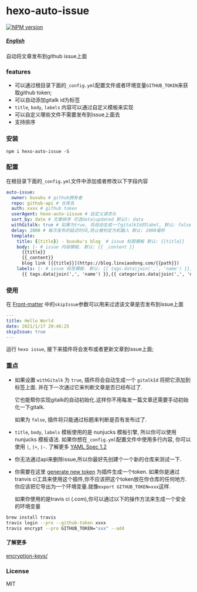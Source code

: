 # hexo-auto-issue
[![NPM version](https://badge.fury.io/js/hexo-auto-issue.svg)](https://www.npmjs.com/package/hexo-auto-issue)

##### [English](./README.md)

自动将文章发布到github issue上面

### features

* 可以通过根目录下面的`_config.yml`配置文件或者环境变量`GITHUB_TOKEN`来获取github token;
* 可以自动添加gitalk id为标签
* `title`, `body`, `labels` 内容可以通过自定义模板来实现
* 可以自定义哪些文件不需要发布到issue上面去
* 支持排序

### 安装

```shell
npm i hexo-auto-issue -S
```

### 配置

在根目录下面的`_config.yml`文件中添加或者修改以下字段内容

```yaml
auto-issue:
  owner: buxuku # github拥有者 
  repo: github-api # 仓库名
  auth: xxxx # github token
  userAgent: hexo-auto-iissue # 自定义请求头
  sort_by: date # 文章排序 可选data|updated 默认t: data
  withGitalk: true # 如果为true, 将自动生成一个gitalkId的label, 默认: false
  delay: 2000 # 每次发布的延迟时间,防止被判定为机器人 默认: 2000毫秒
  template:
    title: {{title}} - buxuku's blog  # issue 标题模板 默认: {{title}}
    body: |- # issue 内容模板. 默认: {{ _content }}
      {{title}}
      {{_content}}
      blog link [{{title}}](https://blog.linxiaodong.com/{{path}})
    labels: |- # issue 标签模板. 默认: {{ tags.data|join(',', 'name') }},{{ categories.data|join(',', 'name') }}
      {{ tags.data|join(',', 'name') }},{{ categories.data|join(',', 'name') }}
```

### 使用

在 [Front-matter](https://hexo.io/docs/front-matter) 中的`skipIssue`参数可以用来过滤该文章是否发布到issue上面

```yaml
---
title: Hello World
date: 2021/1/17 20:46:25
skipIssue: true
---
```

运行 `hexo issue`, 接下来插件将会发布或者更新文章到issue上面;

### 重点

* 如果设置 `withGitalk` 为 `true`, 插件将会自动生成一个 `gitalkId` 将把它添加到标签上面. 并在下一次通过它来判断文章是否已经布过了. 
 
  它也能帮你实现gitalk的自动初始化.这样你不用每发一篇文章还需要手动初始化一下gitalk.
  
  如果为 `false`, 插件将只能通过标题来判断是否有发布过了.

* `title`, `body`, `labels` 模板使用的是 nunjucks 模板引擎, 所以你可以使用 nunjucks 模板语法.
  如果你想在`_config.yml`配置文件中使用多行内容, 你可以使用 `|`, `|+`, `|-`. 了解更多 [YAML Spec 1.2](http://www.yaml.org/spec/1.2/spec.html#id2760844)
  
* 你无法通过api来删除issue,所以你最好先创建个一个新的仓库来测试一下.

* 你需要在这里 [generate new token](https://github.com/settings/tokens) 为插件生成一个token. 如果你是通过tranvis ci工具来使用这个插件,你不应该把这个token放在你仓库的任何地方.
你应该把它导出为一个环境变量.就像`export GITHUB_TOKEN=xxx`这样.
  
  如果你使用的是travis ci (.com),你可以通过以下的操作方法来生成一个安全的环境变量
```bash
brew install travis
travis login --pro --github-token xxxx 
travis encrypt --pro GITHUB_TOKEN="xxx" --add
```  

#### 了解更多

[encryption-keys/](https://docs.travis-ci.com/user/encryption-keys/)

### License

MIT